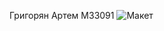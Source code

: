 Григорян Артем
M33091
![Макет](https://user-images.githubusercontent.com/93143911/149585359-1e4761e7-9520-4edb-b7e1-4491a570269f.png)
